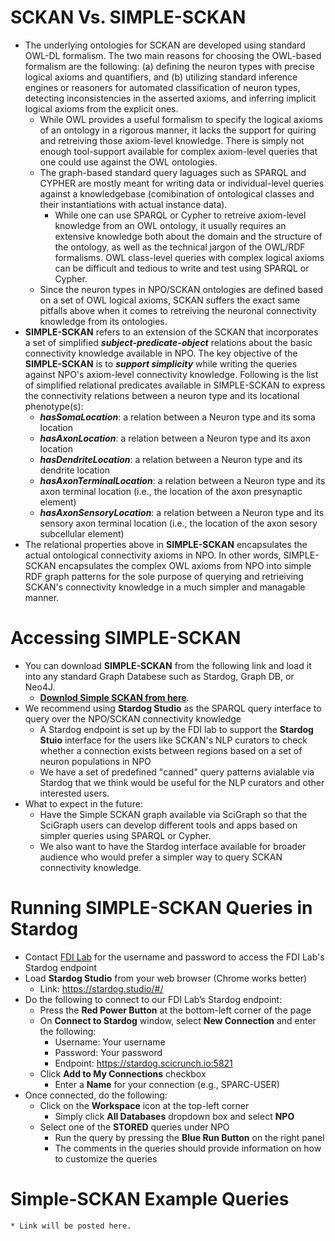 # SCKAN Vs. SIMPLE-SCKAN
* The underlying ontologies for SCKAN are developed using standard OWL-DL formalism. The two main reasons for choosing the OWL-based formalism are the following: (a) defining the neuron types with precise logical axioms and quantifiers, and (b) utilizing standard inference engines or reasoners for automated classification of neuron types, detecting inconsistencies in the asserted axioms, and inferring implicit logical axioms from the explicit ones. 
	* While OWL provides a useful formalism to specify the logical axioms of an ontology in a rigorous manner, it lacks the support for quiring and retreiving those axiom-level knowledge. There is simply not enough tool-support available for complex axiom-level queries that one could use against the OWL ontologies. 
	* The graph-based standard query laguages such as SPARQL and CYPHER are mostly meant for writing data or individual-level queries against a knowledgebase (comibination of ontological classes and their instantiations with actual instance data). 
		* While one can use SPARQL or Cypher to retreive axiom-level knowledge from an OWL ontology, it usually requires an extensive knowledge both about the domain and the structure of the ontology, as well as the technical jargon of the OWL/RDF formalisms. OWL class-level queries with complex logical axioms can be difficult and tedious to write and test using SPARQL or Cypher. 
	* Since the neuron types in NPO/SCKAN ontologies are defined based on a set of OWL logical axioms, SCKAN suffers the exact same pitfalls above when it comes to retreiving the neuronal connectivity knowledge from its ontologies. 
* **SIMPLE-SCKAN** refers to an extension of the SCKAN that incorporates a set of simplified _**subject-predicate-object**_ relations about the basic connectivity knowledge available in NPO. The key objective of the **SIMPLE-SCKAN** is to **_support simplicity_** while writing the queries against NPO's axiom-level connectivity knowledge. Following is the list of simplified relational predicates available in SIMPLE-SCKAN to express the connectivity relations between a neuron type and its locational phenotype(s):
	* _**hasSomaLocation**_: a relation between a Neuron type and its soma location 
	* _**hasAxonLocation**_: a relation between a Neuron type and its axon location  
	* _**hasDendriteLocation**_: a relation between a Neuron type and its dendrite location 
	* _**hasAxonTerminalLocation**_: a relation between a Neuron type and its axon terminal location (i.e., the location of the axon presynaptic element)
	* _**hasAxonSensoryLocation**_: a relation between a Neuron type and its sensory axon terminal location (i.e., the location of the axon sesory subcellular element)
* The relational properties above in **SIMPLE-SCKAN** encapsulates the actual ontological connectivity axioms in NPO. In other words, SIMPLE-SCKAN encapsulates the complex OWL axioms from NPO into simple RDF graph patterns for the sole purpose of querying and retrieiving SCKAN's connectivity knowledge in a much simpler and managable manner.

# Accessing SIMPLE-SCKAN
* You can download **SIMPLE-SCKAN** from the following link and load it into any standard Graph Databese such as Stardog, Graph DB, or Neo4J.
	* [**Downlod Simple SCKAN from here**](https://github.com/SciCrunch/NIF-Ontology/releases/download/sckan-2022-08-pre-2/sckan-npo-simple.ttl).
* We recommend using **Stardog Studio** as the SPARQL query interface to query over the NPO/SCKAN connectivity knowledge
    * A Stardog endpoint is set up by the FDI lab to support the **Stardog Stuio** interface for the users like SCKAN's NLP curators to check whether a connection exists between regions based on a set of neuron populations in NPO
    * We have a set of predefined "canned" query patterns avialable via Stardog that we think would be useful for the NLP curators and other interested users.
* What to expect in the future:
    * Have the Simple SCKAN graph available via SciGraph so that the SciGraph users can develop different tools and apps based on simpler queries using SPARQL or Cypher.
    * We also want to have the Stardog interface available for broader audience who would prefer a simpler way to query SCKAN connectivity knowledge.


# Running SIMPLE-SCKAN Queries in Stardog

*	Contact [FDI Lab](https://www.fdilab.org/contact) for the username and password to access the FDI Lab's Stardog endpoint
*	Load **Stardog Studio** from your web browser (Chrome works better)
    * Link: https://stardog.studio/#/
*	Do the following to connect to our FDI Lab’s Stardog endpoint:
	* Press the **Red Power Button** at the bottom-left corner of the page
	* On **Connect to Stardog** window, select **New Connection** and enter the following: 
		* Username: Your username
		*	Password: Your password
		*	Endpoint: https://stardog.scicrunch.io:5821
	*	Click **Add to My Connections** checkbox 
		*	Enter a **Name** for your connection (e.g., SPARC-USER)
*	Once connected, do the following:
	*	Click on the **Workspace** icon at the top-left corner
		*	Simply click **All Databases** dropdown box and select **NPO**
	* Select one of the **STORED** queries under NPO
		*	Run the query by pressing the **Blue Run Button** on the right panel
		* The comments in the queries should provide information on how to customize the queries

# **Simple-SCKAN** Example Queries
	* Link will be posted here.
